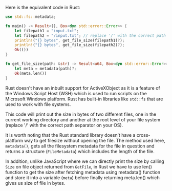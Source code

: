 Here is the equivalent code in Rust:

```rust
use std::fs::metadata;

fn main() -> Result<(), Box<dyn std::error::Error>> {
    let filepath1 = "input.txt"; 
    let filepath2 = "/input.txt"; // replace '/' with the correct path separator on your OS
    println!("{} bytes", get_file_size(filepath1)?);
    println!("{} bytes", get_file_size(filepath2)?);
    Ok(())
}

fn get_file_size(path: &str) -> Result<u64, Box<dyn std::error::Error>> {
    let meta = metadata(path)?;
    Ok(meta.len())
}
```
Rust doesn't have an inbuilt support for ActiveXObject as it is a feature of the Windows Script Host (WSH) which is used to run scripts on the Microsoft Windows platform. Rust has built-in libraries like `std::fs` that are used to work with file systems. 

This code will print out the size in bytes of two different files, one in the current working directory and another at the root level of your file system (replace '/' with the correct path separator on your OS).

It is worth noting that the Rust standard library doesn’t have a cross-platform way to get filesize without opening the file. The method used here, `metadata()`, gets all the filesystem metadata for the file in question and returns a structure (`FileMetadata`) which includes the length of the file. 

In addition, unlike JavaScript where we can directly print the size by calling `Size` on file object returned from `GetFile`, in Rust we have to use len() function to get the size after fetching metadata using metadata() function and store it into a variable (`meta`) before finally returning meta.len() which gives us size of file in bytes.
